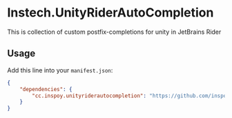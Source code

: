 # Instech.UnityRiderAutoCompletion

This is collection of custom postfix-completions for unity in JetBrains Rider

## Usage

Add this line into your `manifest.json`:

```json
{
    "dependencies": {
        "cc.inspoy.unityriderautocompletion": "https://github.com/inspoy/UnityRiderAutoCompletion.git"
    }
}
```
